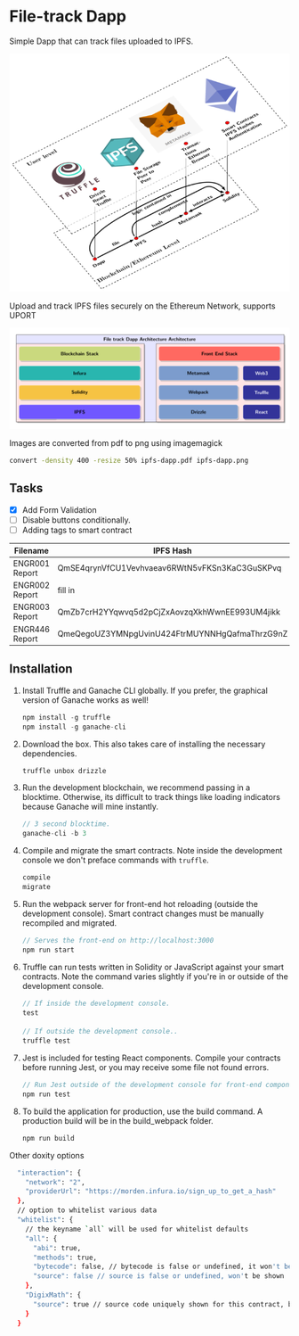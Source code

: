 # File-track Dapp 


Simple Dapp that can track files uploaded to IPFS.


![Dapp Architecture](dapp-arch.png)

Upload and track IPFS files securely on the Ethereum Network, supports UPORT

![Dapp Structure](ipfs-dapp.png)

Images are converted from pdf to png using imagemagick

```sh
convert -density 400 -resize 50% ipfs-dapp.pdf ipfs-dapp.png
```

## Tasks

- [x] Add Form Validation 
- [ ] Disable buttons conditionally.
- [ ] Adding tags to smart contract 

|Filename                | IPFS Hash| url |
| ---| ---| ---| 
| ENGR001 Report   | QmSE4qrynVfCU1Vevhvaeav6RWtN5vFKSn3KaC3GuSKPvq | [ENGR001](https://gateway.ipfs.io/ipfs/QmSE4qrynVfCU1Vevhvaeav6RWtN5vFKSn3KaC3GuSKPvq) |
| ENGR002 Report  |fill in | fillin |
| ENGR003 Report  | QmZb7crH2YYqwvq5d2pCjZxAovzqXkhWwnEE993UM4jikk | [ENGR003](https://gateway.ipfs.io/ipfs/QmZb7crH2YYqwvq5d2pCjZxAovzqXkhWwnEE993UM4jikk) |
| ENGR446 Report  | QmeQegoUZ3YMNpgUvinU424FtrMUYNNHgQafmaThrzG9nZ |[ENGR446](https://ipfs.io/ipfs/QmeQegoUZ3YMNpgUvinU424FtrMUYNNHgQafmaThrzG9nZ) |

## Installation

1. Install Truffle and Ganache CLI globally. If you prefer, the graphical version of Ganache works as well!
    ```javascript
    npm install -g truffle
    npm install -g ganache-cli
    ```

2. Download the box. This also takes care of installing the necessary dependencies.
    ```javascript
    truffle unbox drizzle
    ```

3. Run the development blockchain, we recommend passing in a blocktime. Otherwise, its difficult to track things like loading indicators because Ganache will mine instantly.
    ```javascript
    // 3 second blocktime.
    ganache-cli -b 3
    ```

4. Compile and migrate the smart contracts. Note inside the development console we don't preface commands with `truffle`.
    ```javascript
    compile
    migrate
    ```

5. Run the webpack server for front-end hot reloading (outside the development console). Smart contract changes must be manually recompiled and migrated.
    ```javascript
    // Serves the front-end on http://localhost:3000
    npm run start
    ```

6. Truffle can run tests written in Solidity or JavaScript against your smart contracts. Note the command varies slightly if you're in or outside of the development console.
    ```javascript
    // If inside the development console.
    test

    // If outside the development console..
    truffle test
    ```

7. Jest is included for testing React components. Compile your contracts before running Jest, or you may receive some file not found errors.
    ```javascript
    // Run Jest outside of the development console for front-end component tests.
    npm run test
    ```

8. To build the application for production, use the build command. A production build will be in the build_webpack folder.
    ```javascript
    npm run build
    ```
    
 Other doxity options
```sh
  "interaction": {
    "network": "2",
    "providerUrl": "https://morden.infura.io/sign_up_to_get_a_hash"
  },
  // option to whitelist various data
  "whitelist": {
    // the keyname `all` will be used for whitelist defaults
    "all": {
      "abi": true,
      "methods": true,
      "bytecode": false, // bytecode is false or undefined, it won't be shown
      "source": false // source is false or undefined, won't be shown
    },
    "DigixMath": {
      "source": true // source code uniquely shown for this contract, bytecode still hidden
    }
  }
``` 